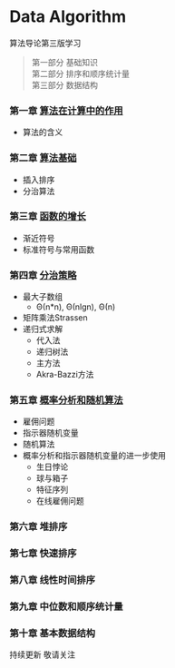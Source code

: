 # Data Algorithm
算法导论第三版学习
> 第一部分  基础知识  
> 第二部分  排序和顺序统计量  
> 第三部分  数据结构

### 第一章 [算法在计算中的作用](https://github.com/DjSasadvs/Data-Algorithm/blob/master/chapter%20one.md)
* 算法的含义

### 第二章 [算法基础](https://github.com/DjSasadvs/Data-Algorithm/blob/master/chapter%20two.md)
*  插入排序
*  分治算法

### 第三章 [函数的增长](https://github.com/DjSasadvs/Data-Algorithm/blob/master/chapter%20three.md)
* 渐近符号
* 标准符号与常用函数

### 第四章 [分治策略](https://github.com/DjSasadvs/Data-Algorithm/blob/master/chapter%20four.md)
* 最大子数组
  * Θ(n*n), Θ(nlgn), Θ(n)
* 矩阵乘法Strassen
* 递归式求解
  * 代入法
  * 递归树法
  * 主方法
  * Akra-Bazzi方法

### 第五章 [概率分析和随机算法](https://github.com/DjSasadvs/Data-Algorithm/blob/master/chapter%20five.md)
* 雇佣问题
* 指示器随机变量
* 随机算法
* 概率分析和指示器随机变量的进一步使用
  * 生日悖论
  * 球与箱子
  * 特征序列
  * 在线雇佣问题

### 第六章 堆排序
### 第七章 快速排序
### 第八章 线性时间排序
### 第九章 中位数和顺序统计量
### 第十章 基本数据结构
持续更新 敬请关注
